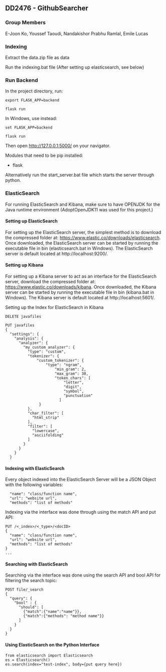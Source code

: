 ## DD2476 - GithubSearcher

### Group Members
E-Joon Ko, Youssef Taoudi, Nandakishor Prabhu Ramlal, Emile Lucas

### Indexing

Extract the data.zip file as data

Run the indexing.bat file (After setting up elasticsearch, see below)



### Run Backend

In the project directory, run:

`export FLASK_APP=backend`

`flask run`

In Windows, use instead:

`set FLASK_APP=backend`

`flask run`

Then open http://127.0.0.1:5000/ on your navigator.

Modules that need to be pip installed:
- flask

Alternatively run the start_server.bat file which starts the server through python.

### ElasticSearch
For running ElasticSearch and Kibana, make sure to have OPENJDK for the Java runtime environment (AdoptOpenJDK11 was used for this project.)

#### Setting up ElasticSearch
For setting up the ElasticSearch server, the simplest method is to download the compressed folder at: 
https://www.elastic.co/downloads/elasticsearch. Once downloaded, the ElasticSearch server can be started by running the executable file
in bin (elasticsearch.bat in Windows). The ElasticSearch server is default located at http://localhost:9200/.

#### Setting up Kibana
For setting up a Kibana server to act as an interface for the ElasticSearch server, download the compressed
folder at: https://www.elastic.co/downloads/kibana. Once downloaded, the Kibana server can be started by running the executable file
in bin (kibana.bat in Windows). The Kibana server is default located at http://localhost:5601/.

Setting up the Index for ElasticSearch in Kibana
```
DELETE javafiles

PUT javafiles
{
  "settings": {
    "analysis": {
      "analyzer": {
        "my_custom_analyzer": {
          "type": "custom", 
          "tokenizer": {
              "custom_tokenizer": {
                  "type": "ngram",
                      "min_gram": 2,
                      "max_gram": 30,
                      "token_chars": [
                          "letter",
                          "digit",
                          "symbol",
                          "punctuation"
                        ]
               }
          },
          "char_filter": [
            "html_strip"
          ],
          "filter": [
            "lowercase",
            "asciifolding"
          ]
        }
      }
    }
  }
  ```

#### Indexing with ElasticSearch
Every object indexed into the ElasticSearch Server will be a JSON Object with the following variables:
```
  "name": "class/function name",
  "url": "website url",
  "methods": "list of methods"
```

Indexing via the interface was done through using the match API and put API:
```
PUT /<_index>/<_type>/<docID>
{
  "name": "class/function name",
  "url": "website url",
  "methods": "list of methods"
}
...
```

#### Searching with ElasticSearch
Searching via the interface was done using the search API and bool API for filtering the search topic:

```
POST file/_search
{
  "query": {
    "bool" : {
      "should": [
        {"match":{"name":"name"}},
        {"match":{"methods": "method name"}}
      ]
    }
  }
}
```

#### Using ElasticSearch on the Python Interface
```
from elasticsearch import Elasticsearch
es = Elasticsearch()
es.search(index="test-index", body={put query here})
```
